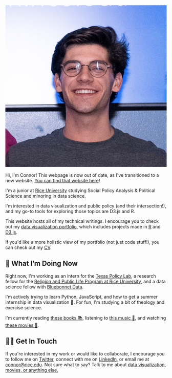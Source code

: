---
---

<img id="portrait" src="me/me.jpg" alt="Headshot of Connor Rothschild">

Hi, I'm Connor! This webpage is now out of date, as I've transitioned to a new website. [You can find that website here](https://www.connorrothschild.com/)!

I'm a junior at [Rice University](https://www.rice.edu) studying Social Policy Analysis & Political Science and minoring in data science. 

I'm interested in data visualization and public policy (and their intersection!), and my go-to tools for exploring those topics are D3.js and R.

This website hosts all of my technical writings. I encourage you to check out my [data visualization portfolio](https://connorrothschild.github.io/visualizations), which includes projects made in [R](https://connorrothschild.github.io/r) and [D3.js](https://connorrothschild.github.io/d3js).

If you'd like a more holistic view of my portfolio (not just code stuff!), you can check out my [CV](https://connorrothschild.github.io/markdown-cv/).

## 📍 What I’m Doing Now

Right now, I'm working as an intern for the [Texas Policy Lab](https://www.texaspolicylab.org/profile/connor-rothschild/), a research fellow for the [Religion and Public Life Program at Rice University](https://rplp.rice.edu/staff-and-fellows), and a data science fellow with [Bluebonnet Data](https://www.bluebonnetdata.com).

I'm actively trying to learn Python, JavaScript, and how to get a summer internship in data visualization 🙂. For fun, I'm studying a bit of theology and exercise science.

I'm currently reading [these books 📚](https://www.goodreads.com/review/list/91140862?shelf=currently-reading), listening to [this music 🎵](https://open.spotify.com/user/12127359561), and watching [these movies 🍿](https://letterboxd.com/connorroth/).

## 👋🏻 Get In Touch

If you're interested in my work or would like to collaborate, I encourage you to follow me on [Twitter](https://twitter.com/CL_Rothschild), connect with me on [LinkedIn](https://www.linkedin.com/in/connor-rothschild/), or email me at [connor@rice.edu](mailto:connor@rice.edu). Not sure what to say? Talk to me about <a href="https://twitter.com/messages/compose?recipient_id=723047418&text=Hi Connor! I'd like to talk about data visualization. Are pie charts really as bad as everyone says they are?" class="twitter-dm-button" data-screen-name="@CL_Rothschild">data visualization</a>, <a href="https://twitter.com/messages/compose?recipient_id=723047418&text=Hi Connor! Why is Eternal Sunshine of the Spotless Mind your favorite movie of all time?" class="twitter-dm-button" data-screen-name="@CL_Rothschild"> movies, </a> <a href="https://twitter.com/messages/compose?recipient_id=723047418&text=Hi Connor! I was taken here by a link on your website. What's up?" class="twitter-dm-button" data-screen-name="@CL_Rothschild"> or anything else.</a>
